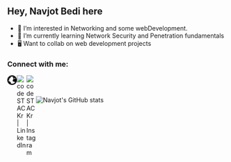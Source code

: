 ## Hey, Navjot Bedi here

- 👀 I’m interested in Networking and some webDevelopment.
- 🌱 I’m currently learning Network Security and Penetration fundamentals
- 🖥 Want to collab on web development projects 


### Connect with me:

[<img align="left" alt="codeSTACKr.com" width="22px" src="https://raw.githubusercontent.com/iconic/open-iconic/master/svg/globe.svg" />][website]
[<img align="left" alt="codeSTACKr | LinkedIn" width="22px" src="https://cdn.jsdelivr.net/npm/simple-icons@v3/icons/linkedin.svg" />][linkedin]
[<img align="left" alt="codeSTACKr | Instagram" width="22px" src="https://cdn.jsdelivr.net/npm/simple-icons@v3/icons/instagram.svg" />][instagram]

<br />

<br />



  ![Navjot's GitHub stats](https://github-readme-stats.vercel.app/api?username=nav-j0t&show_icons=true&theme=dracula)


<!---
nav-j0t/nav-j0t is a ✨ special ✨ repository because its `README.md` (this file) appears on your GitHub profile.
You can click the Preview link to take a look at your changes.
--->



[website]: https://google.ca/
[instagram]: https://www.instagram.com/nav.jot.bedi/
[linkedin]: https://www.linkedin.com/in/navjotsinghbedi2001/
